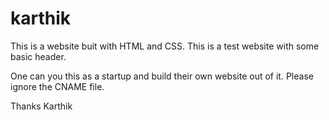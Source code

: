 # karthik


This is a website buit with HTML and CSS. This is a test website with some basic header. 

One can you this as a startup and build their own website out of it. Please ignore the CNAME file.

Thanks
Karthik
